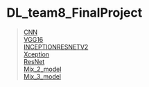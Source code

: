 # DL_team8_FinalProject
> [CNN](https://github.com/marcoleung052/DL_team8_FinalProject/tree/1a834e1f5935a3c7a06eacdaf24f7c717c98ddc2/CNN "游標顯示")  
> [VGG16](https://github.com/marcoleung052/DL_team8_FinalProject/tree/0de2c01e8abb82a86ad302b1f0e503fc92273f55/VGG16 "游標顯示")  
> [INCEPTIONRESNETV2](https://github.com/marcoleung052/DL_team8_FinalProject/tree/0de2c01e8abb82a86ad302b1f0e503fc92273f55/INCEPTIONRESNETV2 "游標顯示")  
> [Xception](https://github.com/marcoleung052/DL_team8_FinalProject/tree/c6795bd465e9cdaf96dcaf3d2980f96f69c581ba/Xception "游標顯示")  
> [ResNet](https://github.com/marcoleung052/DL_team8_FinalProject/tree/9991ca64ca6ea5d4b09c57627cf213d9668f3cd9/ResNet "游標顯示")  
> [Mix_2_model](https://github.com/marcoleung052/DL_team8_FinalProject/tree/3cdeb5e9910a9a70860cd84b8a64e2823eb1e7cd/Mix_2_model "游標顯示")  
> [Mix_3_model]( "游標顯示")  

